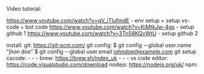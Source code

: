 Video tutorial:

https://www.youtube.com/watch?v=qV_iTlufmdE - env setup + setup vs-code + bot code
https://www.youtube.com/watch?v=KiMtkJw-4gs - setup github 1
https://www.youtube.com/watch?v=3Tn58KQvWtU - setup github 2

install:
git: https://git-scm.com/
git config:
$ git config --global user.name "jhon doe"
$ git config --global user.email johndoe@example.com
git setup cscode: - - -
brew: https://brew.sh/index_uk - - -
vs code editor: https://code.visualstudio.com/download
nodejs: https://nodejs.org/uk/
npm:
